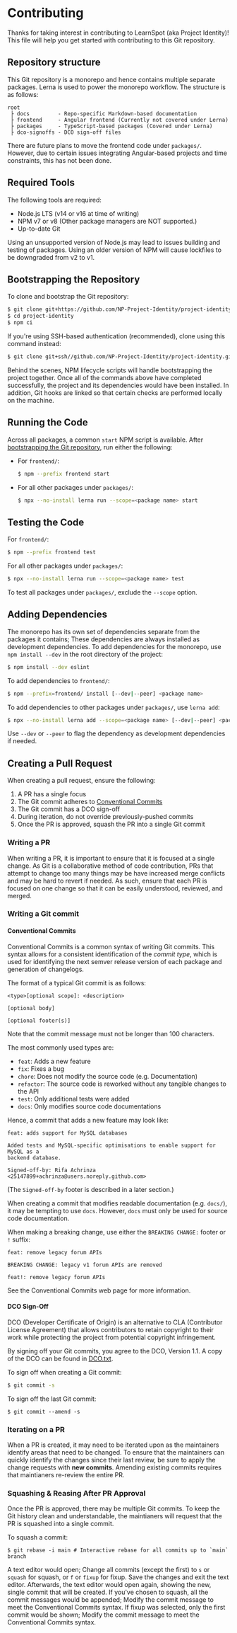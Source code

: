 # Contributing

Thanks for taking interest in contributing to LearnSpot (aka Project Identity)!
This file will help you get started with contributing to this Git repository.

## Repository structure

This Git repository is a monorepo and hence contains multiple separate packages.
Lerna is used to power the monorepo workflow. The structure is as follows:

```
root
 ├ docs         - Repo-specific Markdown-based documentation
 ├ frontend     - Angular frontend (Currently not covered under Lerna)
 ├ packages     - TypeScript-based packages (Covered under Lerna)
 ├ dco-signoffs - DCO sign-off files
```

There are future plans to move the frontend code under `packages/`. However, due
to certain issues integrating Angular-based projects and time constraints, this
has not been done.

## Required Tools

The following tools are required:

- Node.js LTS (v14 or v16 at time of writing)
- NPM v7 or v8 (Other package managers are NOT supported.)
- Up-to-date Git

Using an unsupported version of Node.js may lead to issues building and testing
of packages. Using an older version of NPM will cause lockfiles to be downgraded
from v2 to v1.

## Bootstrapping the Repository

To clone and bootstrap the Git repository:

```sh
$ git clone git+https://github.com/NP-Project-Identity/project-identity.git
$ cd project-identity
$ npm ci
```

If you're using SSH-based authentication (recommended), clone using this command
instead:

```sh
$ git clone git+ssh//github.com/NP-Project-Identity/project-identity.git
```

Behind the scenes, NPM lifecycle scripts will handle bootstrapping the project
together. Once all of the commands above have completed successfully, the
project and its dependencies would have been installed. In addition, Git hooks
are linked so that certain checks are performed locally on the machine.

## Running the Code

Across all packages, a common `start` NPM script is available. After
[bootstrapping the Git repository](#bootstrapping-the-repository), run either
the following:

- For `frontend/`:
  ```sh
  $ npm --prefix frontend start
  ```
- For all other packages under `packages/`:
  ```sh
  $ npx --no-install lerna run --scope=<package name> start
  ```

## Testing the Code

For `frontend/`:

```sh
$ npm --prefix frontend test
```

For all other packages under `packages/`:

```sh
$ npx --no-install lerna run --scope=<package name> test
```

To test all packages under `packages/`, exclude the `--scope` option.

## Adding Dependencies

The monorepo has its own set of dependencies separate from the packages it
contains; These dependencies are always installed as development dependencies.
To add dependencies for the monorepo, use `npm install --dev` in the root
directory of the project:

```sh
$ npm install --dev eslint
```

To add dependencies to `frontend/`:

```sh
$ npm --prefix=frontend/ install [--dev|--peer] <package name>
```

To add dependencies to other packages under `packages/`, use `lerna add`:

```sh
$ npx --no-install lerna add --scope=<package name> [--dev|--peer] <package name>
```

Use `--dev` or `--peer` to flag the dependency as development dependencies if
needed.

## Creating a Pull Request

When creating a pull request, ensure the following:

1. A PR has a single focus
1. The Git commit adheres to
   [Conventional Commits](https://www.conventionalcommits.org/en/v1.0.0/)
1. The Git commit has a DCO sign-off
1. During iteration, do not override previously-pushed commits
1. Once the PR is approved, squash the PR into a single Git commit

### Writing a PR

When writing a PR, it is important to ensure that it is focused at a single
change. As Git is a collaborative method of code contribution, PRs that attempt
to change too many things may be have increased merge conflicts and may be hard
to revert if needed. As such, ensure that each PR is focused on one change so
that it can be easily understood, reviewed, and merged.

### Writing a Git commit

#### Conventional Commits

Conventional Commits is a common syntax of writing Git commits. This syntax
allows for a consistent identification of the _commit type_, which is used for
identifying the next semver release version of each package and generation of
changelogs.

The format of a typical Git commit is as follows:

```
<type>[optional scope]: <description>

[optional body]

[optional footer(s)]
```

Note that the commit message must not be longer than 100 characters.

The most commonly used types are:

- `feat`: Adds a new feature
- `fix`: Fixes a bug
- `chore`: Does not modify the source code (e.g. Documentation)
- `refactor`: The source code is reworked without any tangible changes to the
  API
- `test`: Only additional tests were added
- `docs`: Only modifies source code documentations

Hence, a commit that adds a new feature may look like:

```
feat: adds support for MySQL databases

Added tests and MySQL-specific optimisations to enable support for MySQL as a
backend database.

Signed-off-by: Rifa Achrinza <25147899+achrinza@users.noreply.github.com>
```

(The `Signed-off-by` footer is described in a later section.)

When creating a commit that modifies readable documentation (e.g. `docs/`), it
may be tempting to use `docs`. However, `docs` must only be used for source code
documentation.

When making a breaking change, use either the `BREAKING CHANGE:` footer or `!`
suffix:

```
feat: remove legacy forum APIs

BREAKING CHANGE: legacy v1 forum APIs are removed
```

```
feat!: remove legacy forum APIs
```

See the Conventional Commits web page for more information.

#### DCO Sign-Off

DCO (Developer Certificate of Origin) is an alternative to CLA (Contributor
License Agreement) that allows contributors to retain copyright to their work
while protecting the project from potential copyright infringement.

By signing off your Git commits, you agree to the DCO, Version 1.1. A copy of
the DCO can be found in [DCO.txt](./DCO.txt).

To sign off when creating a Git commit:

```sh
$ git commit -s
```

To sign off the last Git commit:

```
$ git commit --amend -s
```

### Iterating on a PR

When a PR is created, it may need to be iterated upon as the maintainers
identify areas that need to be changed. To ensure that the maintainers can
quickly identify the changes since their last review, be sure to apply the
change requests with **new commits**. Amending existing commits requires that
maintianers re-review the entire PR.

### Squashing & Reasing After PR Approval

Once the PR is approved, there may be multiple Git commits. To keep the Git
history clean and understandable, the maintianers will request that the PR is
squashed into a single commit.

To squash a commit:

```$
$ git rebase -i main # Interactive rebase for all commits up to `main` branch
```

A text editor would open; Change all commits (except the first) to `s` or
`squash` for squash, or `f` or `fixup` for fixup. Save the changes and exit the
text editor. Afterwards, the text editor would open again, showing the new,
single commit that will be created. If you've chosen to squash, all the commit
messages would be appended; Modify the commit message to meet the Conventional
Commits syntax. If fixup was selected, only the first commit would be shown;
Modify the commit message to meet the Conventional Commits syntax.
